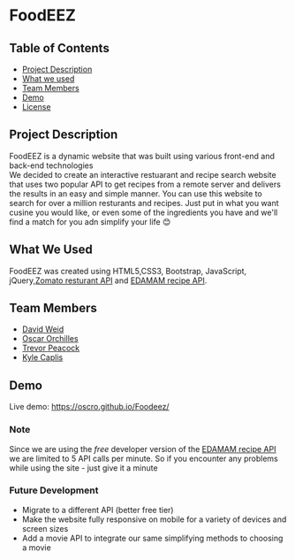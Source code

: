 # FoodEEZ
## Table of Contents
- [Project Description](#desc)
- [What we used](#tech)
- [Team Members](#team-members)
- [Demo](#demo)
- [License](#license)
## <a name="dec"></a> Project Description
FoodEEZ is a dynamic website that was built using various front-end and back-end technologies  
We decided to create an interactive restuarant and recipe search website that uses two popular API to get recipes from a remote server and delivers the results in an easy and simple manner.
You can use this website to search for over a million resturants and recipes. Just put in what you want cusine you would like, or even some of the ingredients you have and we'll find a match for you adn simplify your life 😊️
## <a name="tech"></a>What We Used
FoodEEZ was created using HTML5,CSS3, Bootstrap, JavaScript, jQuery,[Zomato resturant API](https://www.zomato.com/) and [EDAMAM recipe API](https://www.edamam.com/).
## <a name="team-members"></a>Team Members
- [David Weid](https://github.com/DavidWeid)
- [Oscar Orchilles](https://github.com/oscro)
- [Trevor Peacock](https://github.com/TrevPea97)
- [Kyle Caplis](https://github.com/Kcaplis87)
## <a name="demo"></a>Demo
Live demo: https://oscro.github.io/Foodeez/
### Note
Since we are using the _free_ developer version of the [EDAMAM recipe API](https://www.edamam.com/) we are limited to 5 API calls per minute.
So if you encounter any problems while using the site - just give it a minute
### <a name="fDev"></a>Future Development
- Migrate to a different API (better free tier)
- Make the website fully responsive on mobile for a variety of devices and screen sizes
- Add a movie API to integrate our same simplifying methods to choosing a movie
